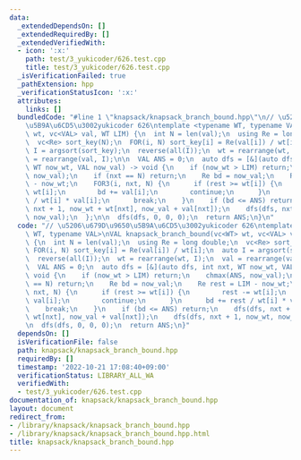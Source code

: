 ```yaml
---
data:
  _extendedDependsOn: []
  _extendedRequiredBy: []
  _extendedVerifiedWith:
  - icon: ':x:'
    path: test/3_yukicoder/626.test.cpp
    title: test/3_yukicoder/626.test.cpp
  _isVerificationFailed: true
  _pathExtension: hpp
  _verificationStatusIcon: ':x:'
  attributes:
    links: []
  bundledCode: "#line 1 \"knapsack/knapsack_branch_bound.hpp\"\n// \u5206\u679D\u9650\
    \u5B9A\u6CD5\u3002yukicoder 626\ntemplate <typename WT, typename VAL>\nVAL knapsack_branch_bound(vc<WT>\
    \ wt, vc<VAL> val, WT LIM) {\n  int N = len(val);\n  using Re = long double;\n\
    \  vc<Re> sort_key(N);\n  FOR(i, N) sort_key[i] = Re(val[i]) / wt[i];\n  auto\
    \ I = argsort(sort_key);\n  reverse(all(I));\n  wt = rearrange(wt, I);\n  val\
    \ = rearrange(val, I);\n\n  VAL ANS = 0;\n  auto dfs = [&](auto dfs, int nxt,\
    \ WT now_wt, VAL now_val) -> void {\n    if (now_wt > LIM) return;\n    chmax(ANS,\
    \ now_val);\n    if (nxt == N) return;\n    Re bd = now_val;\n    Re rest = LIM\
    \ - now_wt;\n    FOR3(i, nxt, N) {\n      if (rest >= wt[i]) {\n        rest -=\
    \ wt[i];\n        bd += val[i];\n        continue;\n      }\n      bd += rest\
    \ / wt[i] * val[i];\n      break;\n    }\n    if (bd <= ANS) return;\n    dfs(dfs,\
    \ nxt + 1, now_wt + wt[nxt], now_val + val[nxt]);\n    dfs(dfs, nxt + 1, now_wt,\
    \ now_val);\n  };\n\n  dfs(dfs, 0, 0, 0);\n  return ANS;\n}\n"
  code: "// \u5206\u679D\u9650\u5B9A\u6CD5\u3002yukicoder 626\ntemplate <typename\
    \ WT, typename VAL>\nVAL knapsack_branch_bound(vc<WT> wt, vc<VAL> val, WT LIM)\
    \ {\n  int N = len(val);\n  using Re = long double;\n  vc<Re> sort_key(N);\n \
    \ FOR(i, N) sort_key[i] = Re(val[i]) / wt[i];\n  auto I = argsort(sort_key);\n\
    \  reverse(all(I));\n  wt = rearrange(wt, I);\n  val = rearrange(val, I);\n\n\
    \  VAL ANS = 0;\n  auto dfs = [&](auto dfs, int nxt, WT now_wt, VAL now_val) ->\
    \ void {\n    if (now_wt > LIM) return;\n    chmax(ANS, now_val);\n    if (nxt\
    \ == N) return;\n    Re bd = now_val;\n    Re rest = LIM - now_wt;\n    FOR3(i,\
    \ nxt, N) {\n      if (rest >= wt[i]) {\n        rest -= wt[i];\n        bd +=\
    \ val[i];\n        continue;\n      }\n      bd += rest / wt[i] * val[i];\n  \
    \    break;\n    }\n    if (bd <= ANS) return;\n    dfs(dfs, nxt + 1, now_wt +\
    \ wt[nxt], now_val + val[nxt]);\n    dfs(dfs, nxt + 1, now_wt, now_val);\n  };\n\
    \n  dfs(dfs, 0, 0, 0);\n  return ANS;\n}"
  dependsOn: []
  isVerificationFile: false
  path: knapsack/knapsack_branch_bound.hpp
  requiredBy: []
  timestamp: '2022-10-21 17:08:40+09:00'
  verificationStatus: LIBRARY_ALL_WA
  verifiedWith:
  - test/3_yukicoder/626.test.cpp
documentation_of: knapsack/knapsack_branch_bound.hpp
layout: document
redirect_from:
- /library/knapsack/knapsack_branch_bound.hpp
- /library/knapsack/knapsack_branch_bound.hpp.html
title: knapsack/knapsack_branch_bound.hpp
---
```

